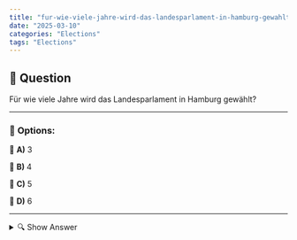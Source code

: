 ```yaml
---
title: "fur-wie-viele-jahre-wird-das-landesparlament-in-hamburg-gewahlt"
date: "2025-03-10"
categories: "Elections"
tags: "Elections"
---
```


## 📌 **Question**

Für wie viele Jahre wird das Landesparlament in Hamburg gewählt?



---

### 📝 **Options:**

🔘 **A)** 3

🔘 **B)** 4

🔘 **C)** 5

🔘 **D)** 6

---

<details>
  <summary>🔍 Show Answer</summary>

  <p>
💡  <b>Correct Answer:</b>  c
  </p>
  <p>
    📖<b>Explanation:</b>
    Das Landesparlament in Hamburg, die Hamburgische Bürgerschaft, ist das zentrale gesetzgebende Organ des Stadtstaates. Es wird gewählt, um die politischen Entscheidungen und die Verwaltung der Hansestadt zu steuern. Die Wahlen finden regelmäßig statt, um sicherzustellen, dass die Abgeordneten das Vertrauen der Bürger repräsentieren. Die Amtszeit der Abgeordneten bestimmt, wie lange sie im Amt bleiben, bevor Neuwahlen stattfinden. Dieses System gewährleistet eine kontinuierliche demokratische Kontrolle und Anpassung der politischen Führung an die Bedürfnisse der Bevölkerung.
  </p>
</details>
